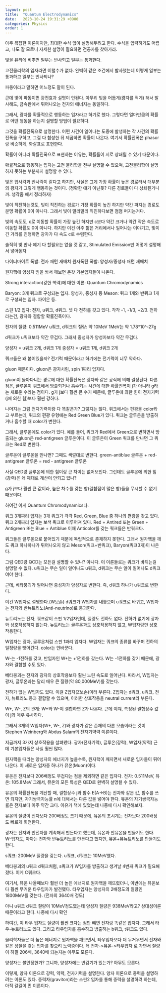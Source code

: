 ```yaml
---
layout: post
title:  "Quantum Electrodynamics"
date:   2023-10-24 19:31:29 +0900
categories: Physics
order: 1
---
```


아주 복잡한 이론이지만, 최대한 수식 없이 설명해두려고 한다.
수식을 입력하기도 어렵고, 나도 잘 모르니 자세한 설명이 필요하면 전공자를 찾아가라.


빛을 유리에 비추면 일부는 반사되고 일부는 통과한다.

고전물리학의 입자라면 이럴수가 없다.
완벽히 같은 조건에서 발사했는데 어떻게 일부는 통과하고 일부는 반사되나?


파동이라고 말하면 어느정도 말이 된다.

근데 빛이 파동이면 광전효과 설명이 안된다.
아무리 빛을 어둡게(광자를 적게) 해서 발사해도, 금속판에서 튀어나오는 전자의 에너지는 동일하다.


그래서, 광자를 확률적으로 행동하는 입자라고 하기로 했다.
그렇다면 얼마만큼의 확률로 어떤 행동을 하는지 설명할 방법이 필요하다.

그것을 확률진폭으로 설명한다.
어떤 사건이 일어나는 도중에 발생하는 각 사건의 확률진폭을 구하고, 그걸 다 합성한 뒤 제곱하면 확률이 나온다.
여기서 확률진폭은 phasor랑 비슷하게, 화살표로 표현한다.

확률이 아니라 확률진폭으로 표현하는 이유는, 확률들이 서로 상쇄될 수 있기 때문이다.


확률적으로 행동하는 입자는 고전 물리학을 전부 설명할 수 있으며,
고전물리학이 설명하지 못하는 부분까지 설명할 수 있다.

빛은 입사각과 반사각이 같다고 하지만,
사실은 그게 가장 확률이 높은 경로라서 대부분의 광자가 그렇게 행동하는 것이다.
(정확한 얘기 아닌듯? 다른 경로들이 다 상쇄된거니까. 생각좀 해서 정리하자)


빛이 직진하는것도, 빛이 직진하는 경로가 가장 확률이 높긴 하지만 약간 퍼지는 경로도 분명 확률이 0이 아니다.
그래서 빛이 멀리멀리 직진하다보면 점점 퍼지는거다.

빛의 속도도, c로 이동할 확률이 가장 높긴 하지만 c보다 약간 크거나 약간 작은 속도로 이동할 확률도 0이 아니다.
하지만 이건 아주 짧은 거리에서나 일어나는 이야기고,
빛이 긴 거리를 진행하면 광자가 다 속도 c로 수렴한다.


솔직히 빛 반사 얘기 다 할필요는 없을 것 같고,
Stimulated Emission만 어떻게 설명해서 넣어놓자


다이너마이트 폭발: 전자 패턴 재배치
원자폭탄 폭발: 양성자/중성자 패턴 재배치


원자핵에 양성자 빔을 쏴서 깨보면 온갖 기본입자들이 나온다.

Strong interaction(강한 핵력)에 대한 이론: Quantum Chromodynamics

Baryon: 3개 쿼크로 구성되는 입자. 양성자, 중성자 등
Meson: 쿼크 1개와 반쿼크 1개로 구성되는 입자. 파이온 등.

스핀 1/2 입자: 전자, u쿼크, d쿼크.
셋 다 전하를 갖고 있다. 각각 -1, -1/3, +2/3.
전하라는건, 광자와 결합할 확률진폭이다.


전자의 질량: 0.511MeV
u쿼크, d쿼크의 질량: 약 10MeV
1MeV는 약 1.78*10^-27g

d쿼크가 u쿼크보다 약간 무겁다.
그래서 중성자가 양성자보다 약간 무겁다.

양성자 = u쿼크 2개, d쿼크 1개
중성자 = u쿼크 1개, d쿼크 2개

쿼크들은 왜 붙어있을까?
전기력 때문이라고 하기에는 전기력이 너무 약하다.

gluon 때문이다.
gluon은 광자처럼, spin 1짜리 입자다.

gluon이 돌아다니는 경로에 대한 확률진폭은 광자와 같은 공식에 의해 결정된다.
다른 점은, 글루온이 쿼크에서 방출되거나 흡수되는 사건에 대한 확률진폭이 j가 아니라 g라는 새로운 수라는 점이다.
g가 j보다 훨씬 큰 수기 때문에, 글루온에 의한 힘이 전자기력(j에 의한 힘)보다 훨씬 강하다.


나머지는 그럼 전자기력이랑 다 똑같은가? 그렇지는 않다.
쿼크에서는 편광을 color라고 부르는데, 쿼크의 편광 유형에는 Red Green Blue가 있다.
쿼크는 글루온을 방출하거나 흡수할 때 color가 변한다.

그래서, 글루온에도 color가 있다.
예를 들어, 쿼크가 Red에서 Green으로 변하면서 방출되는 gluon은 red-antigreen 글루온이다.
이 글루온이 Green 쿼크를 만나면 그 쿼크는 Red로 변한다.

글루온이 글루온을 만나면? 그때도 색깔대로 변한다.
green-antiblue 글루온 + red-antigreen 글루온 = red - antigreen 글루온


사실 QED랑 글루온에 의한 힘이랑 큰 차이는 없어보인다.
그런데도 글루온에 의한 힘(강력)은 왜 제대로 계산이 안되고 있나?

g가 j보다 훨씬 큰 값이라, 높은 차수를 갖는 항(결합점이 많은 항)들을 무시할 수 없기 때문이다.

하여간 이게 Quantum Chromodynamics다.


쿼크 3개짜리 입자는 3개 쿼크가 각각 Red, Green, Blue 중 하나의 편광을 갖고 있다.
쿼크 2개짜리 입자는 보색 쿼크로 이루어져 있다. Red + Antired 또는 Green + Antigreen 또는 Blue + Antiblue
이때 Anticolor를 갖는 쿼크들은 반쿼크다.

쿼크들은 글루온으로 붙어있기 때문에 독립적으로 존재하지 못한다.
그래서 원자핵을 깨도 쿼크 하나하나가 튀어나오지 않고 Meson(쿼크+반쿼크), Baryon(쿼크3개)이 나온다.


그럼 QED랑 QCD는 모든걸 설명할 수 있나?
아니다. 이 이론들로는 쿼크가 바뀌는걸 설명할 수 없다.
u쿼크는 무슨 일이 일어나도 u쿼크, d쿼크는 무슨 일이 일어나도 d쿼크여야 한다.

근데, 베타붕괴가 일어나면 중성자가 양성자로 변한다.
즉, d쿼크 하나가 u쿼크로 변한다.

이건 W입자로 설명한다.(W보손)
d쿼크가 W입자를 내놓으며 u쿼크로 바뀌고, W입자는 전자와 반뉴트리노(Anti-neutrino)로 붕괴한다.

뉴트리노는 전자, 쿼크같이 스핀 1/2입자인데, 질량도 전하도 없다.
전하가 없기에 광자와 상호작용하지 않는다.
뉴트리노는 글루온과도 상호작용하지 않고, W입자랑만 상호작용한다.

W입자는 광자, 글루온처럼 스핀 1짜리 입자다.
W입자는 쿼크의 종류를 바꾸며 전하의 일정량을 뺏어간다.
color는 안바꾼다.

W-는 -1전하를 갖고, 반입자인 W+는 +1전하를 갖는다.
W는 -1전하를 갖기 때문에, 광자와 결합할 수도 있다.

베타붕괴는 전자와 광자의 상호작용보다 훨씬 느린 속도로 일어난다.
따라서, W입자는 광자, 글루온과는 달리 매우 큰 질량(약 80,000MeV)를 갖는다.

전하가 없는 W입자도 있다. 이걸 Z입자(Z보손)이라 부른다.
Z입자는 d쿼크, u쿼크, 전자, 뉴트리노 등과 결합할 수 있으며,
이러한 상호작용을 neutral current라 부른다.

W+, W-, Z의 관계:
W+와 W-이 결합하면 Z가 나온다.
근데 이떄, 측정된 결합상수 값이 j와 매우 유사하다.

그래서 3개의 W입자(W+, W-, Z)와 광자가 같은 존재의 다른 모습이라는 것이
Stephen Weinberg와 Abdus Salam의 전자기약력 이론이다.


지금까지 3가지 상호작용을 살펴봤다. 광자(전자기력), 글루온(강력), W입자(약력)
근데 기본입자들은 사실 훨씬 많다.

원자핵을 때리는 양성자의 에너지가 높을수록, 원자핵이 깨지면서 새로운 입자들이 튀어나온다.
이 새로운 입자중 하나가 뮤온(Muon)이다.

뮤온은 전자보다 206배정도 무겁다는 점을 제외하면 같은 입자다.
전자: 0.511MeV, 뮤온: 105.8MeV
그래서, 뮤온의 모든 특성은 QED로 완벽히 설명될 수 있다.

뮤온의 확률진폭을 계산할 때, 결합상수 j와 함수 E(A->B)는 전자와 같은 값, 함수를 쓰면 되지만,
자기쌍극자능률 n에 대해서는 다른 값을 넣어야 한다.
뮤온의 자기쌍극자능률은 전자보다 아주 약간 크다.
이유가 책에 있었는데 나중에 다시 확인해보자.

뮤온의 질량이 전자보다 200배정도 크기 때문에, 뮤온의 초시계는 전자보다 200배정도 빠르게 회전한다.

광자는 전자와 반전자를 계속해서 만든다고 했는데, 뮤온과 반뮤온을 만들기도 한다.
W-입자도, 아까는 전자와 반뉴트리노를 만든다고 했지만, 뮤온+뮤뉴트리노를 만들기도 한다.

s쿼크: 200MeV 질량을 갖는다. u쿼크, d쿼크는 10MeV였다.

베타붕괴의 u쿼크 d쿼크처럼, s쿼크가 W입자를 방출하고 생겨날 4번째 쿼크가 필요해졌다. 이게 C쿼크다.


여기서, 뮤온 나올때보다 훨씬 더 높은 에너지로 원자핵을 깨뜨렸더니, 이번에는 뮤온보다 훨씬 무거운 타우입자가 발견됐다.
타우입자는 양성자의 2배정도의 질량인 1800MeV를 갖는다. (전자의 3640배 정도)

아니 u쿼크 d쿼크 질량이 10MeV정도였는데 양성자 질량은 938MeV라고?
상대성이론 때문이라고 한다. 나중에 다시 확인

하여간, 이 타우 입자도 질량이 훨씬 크다는 점만 뺴면 전자랑 똑같은 입자다.
그래서 타우-뉴트리노도 있다.
그리고 타우입자를 흡수하고 방출하는 b쿼크, t쿼크도 있다.


물리학자들은 더 높은 에너지로 원자핵을 깨보면서, 타우입자보다 더 무거우면서 전자와 같은 성질을 갖는 입자를 찾으려 노력중이다.
왜 전자->뮤온->타우입자 로 가면서 질량이 하필 206배, 3640배 되는지는 아무도 모른다.

양성자는 불안정한가? 그니까, 양성자에는 반감기가 있는가? 아무도 모른다.

이렇게, 양자 이론으로 강력, 약력, 전자기력을 설명한다.
양자 이론으로 중력을 설명하려는 이론도 있다.
중력자(graviton)라는 스핀2 입자를 통해 중력을 설명하려 하는데, 아직 갈길이 먼 이론이다.
